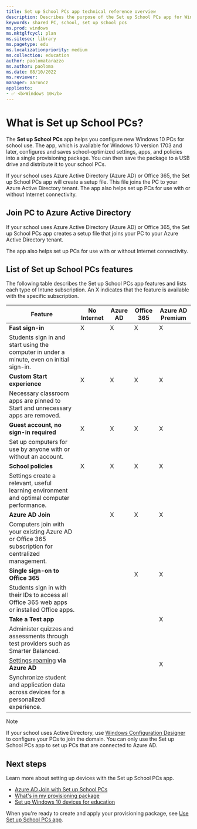 ```yaml
---
title: Set up School PCs app technical reference overview
description: Describes the purpose of the Set up School PCs app for Windows 10 devices.
keywords: shared PC, school, set up school pcs
ms.prod: windows
ms.mktglfcycl: plan
ms.sitesec: library
ms.pagetype: edu
ms.localizationpriority: medium
ms.collection: education
author: paolomatarazzo
ms.author: paoloma
ms.date: 08/10/2022
ms.reviewer: 
manager: aaroncz
appliesto:
- ✅ <b>Windows 10</b>
---
```


# What is Set up School PCs?

The **Set up School PCs** app helps you configure new Windows 10 PCs for school use. The
app, which is available for Windows 10 version 1703 and later, configures and saves
school-optimized settings, apps, and policies into a single provisioning package. You can then save the package to a USB drive and distribute it to your school PCs. 

If your school uses Azure Active Directory (Azure AD) or Office 365, the Set up
School PCs app will create a setup file. This file joins the PC to your Azure Active Directory tenant. The app also helps set up PCs for use with or without Internet connectivity.  


## Join PC to Azure Active Directory
If your school uses Azure Active Directory (Azure AD) or Office 365, the Set up
School PCs app creates a setup file that joins your PC to your Azure Active
Directory tenant. 

The app also helps set up PCs for use with or without Internet connectivity.

## List of Set up School PCs features
The following table describes the Set up School PCs app features and lists each type of Intune subscription. An X indicates that the feature is available with the specific subscription.

| Feature                                                                                                                                                                                                                                                               | No Internet | Azure AD | Office 365 | Azure AD Premium |
|-----------------------------------------------------------------------------------------------------------------------------------------------------------------------------------------------------------------------------------------------------------------------|-------------|----------|------------|------------------|
| **Fast sign-in**                                                                                                                                                                                                                                                      | X           | X        | X          | X                |
| Students sign in and start using the computer in under a minute, even on initial sign-in.                                                                                                                                                             |             |          |            |                  |
| **Custom Start experience**                                                                                                                                                                                                                                           | X           | X        | X          | X                |
| Necessary classroom apps are pinned to Start and unnecessary apps are removed.                                                                                                                                                                                         |             |          |            |                  |
| **Guest account, no sign-in required**                                                                                                                                                                                                                                | X           | X        | X          | X                |
| Set up computers for use by anyone with or without an account.                                                                                                                                                                         |             |          |            |                  |
| **School policies**                                                                                                                                                                                                                                                   | X           | X        | X          | X                |
| Settings create a relevant, useful learning environment and optimal computer performance.                                                                                                                                                                |             |          |            |                  |
| **Azure AD Join**                                                                                                                                                                                                                                                     |             | X        | X          | X                |
| Computers join with your existing Azure AD or Office 365 subscription for centralized management.                                                                                                                                                                      |             |          |            |                  |
| **Single sign-on to Office 365**                                                                                                                                                                                                                                      |             |          | X          | X                |
| Students sign in with their IDs to access all Office 365 web apps or installed Office apps.                                                                                                                                                            |             |          |            |                  |
| **Take a Test app**                                                                                                                                                                                                                                                     |             |          |            | X                |
| Administer quizzes and assessments through test providers such as Smarter Balanced.                                                                                                                                      |             |          |            |                  |
| [Settings roaming](/azure/active-directory/devices/enterprise-state-roaming-overview) **via Azure AD**                                                                                                             |             |          |            | X                |
| Synchronize student and application data across devices for a personalized experience.                                                                                                                                                          |             |          |            |                  |

> [!NOTE]
>   If your school uses Active Directory, use [Windows Configuration
>   Designer](set-up-students-pcs-to-join-domain.md) 
>   to configure your PCs to join the domain. You can only use the Set up School
>   PCs app to set up PCs that are connected to Azure AD.



## Next steps  
Learn more about setting up devices with the Set up School PCs app.  
* [Azure AD Join with Set up School PCs](set-up-school-pcs-azure-ad-join.md)
* [What's in my provisioning package](set-up-school-pcs-provisioning-package.md)
* [Set up Windows 10 devices for education](set-up-windows-10.md) 

When you're ready to create and apply your provisioning package, see [Use Set up School PCs app](use-set-up-school-pcs-app.md).